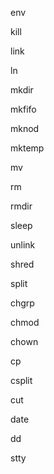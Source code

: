 env

kill

link

ln

mkdir

mkfifo

mknod

mktemp

mv

rm

rmdir

sleep

unlink

shred

split

chgrp

chmod

chown

cp

csplit

cut

date

dd

stty

